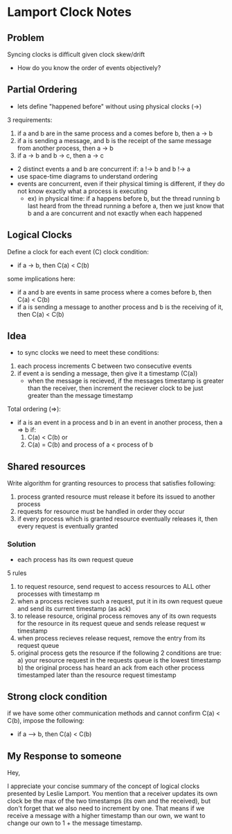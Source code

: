 # Lamport Clock Notes

## Problem

Syncing clocks is difficult given clock skew/drift

- How do you know the order of events objectively?

## Partial Ordering

- lets define "happened before" without using physical clocks (->)

3 requirements:

1. if a and b are in the same process and a comes before b, then a -> b
2. if a is sending a message, and b is the receipt of the same message from another process, then a -> b
3. if a -> b and b -> c, then a -> c

- 2 distinct events a and b are concurrent if: a !-> b and b !-> a
- use space-time diagrams to understand ordering
- events are concurrent, even if their physical timing is different, if they do not know exactly what a process is executing
  - ex) in physical time: if a happens before b, but the thread running b last heard from the thread running a before a, then we just know that b and a are concurrent and not exactly when each happened

## Logical Clocks

Define a clock for each event (C)
clock condition:

- if a -> b, then C(a) < C(b)

some implications here:

- if a and b are events in same process where a comes before b, then C(a) < C(b)
- if a is sending a message to another process and b is the receiving of it, then C(a) < C(b)

## Idea

- to sync clocks we need to meet these conditions:

1. each process increments C between two consecutive events
2. if event a is sending a message, then give it a timestamp (C(a))
    - when the message is recieved, if the messages timestamp is greater than the receiver, then increment the reciever clock to be just greater than the message timestamp

Total ordering (=>):

- if a is an event in a process and b in an event in another process, then a => b if:
  1. C(a) < C(b)
  or
  2. C(a) = C(b) and process of a < process of b

## Shared resources

Write algorithm for granting resources to process that satisfies following:

1. process granted resource must release it before its issued to another process
2. requests for resource must be handled in order they occur
3. if every process which is granted resource eventually releases it, then every request is eventually granted

### Solution

- each process has its own request queue

5 rules

1. to request resource, send request to access resources to ALL other processes with timestamp m
2. when a process recieves such a request, put it in its own request queue and send its current timestamp (as ack)
3. to release resource, original process removes any of its own requests for the resource in its request queue and sends release request w timestamp
4. when process recieves release request, remove the entry from its request queue
5. original process gets the resource if the following 2 conditions are true:
  a) your resource request in the requests queue is the lowest timestamp
  b) the original process has heard an ack from each other process timestamped later than the resource request timestamp

## Strong clock condition

if we have some other communication methods and cannot confirm C(a) < C(b),
impose the following:

- if a --> b, then C(a) < C(b)

## My Response to someone

Hey,

I appreciate your concise summary of the concept of logical clocks presented by Leslie Lamport. You mention that a receiver updates its own clock be the max of the two timestamps (its own and the received), but don't forget that we also need to increment by one. That means if we receive a message with a higher timestamp than our own, we want to change our own to 1  + the message timestamp.
